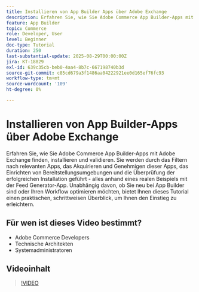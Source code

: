 ```yaml
---
title: Installieren von App Builder Apps über Adobe Exchange
description: Erfahren Sie, wie Sie Adobe Commerce App Builder-Apps mit Adobe Exchange installieren und validieren.
feature: App Builder
topic: Commerce
role: Developer, User
level: Beginner
doc-type: Tutorial
duration: 250
last-substantial-update: 2025-08-29T00:00:00Z
jira: KT-18829
exl-id: 639c35cb-beb0-4aa4-8b7c-667198740b3d
source-git-commit: c85cd679a3f1486aa04222921ee0d165ef76fc93
workflow-type: tm+mt
source-wordcount: '109'
ht-degree: 0%

---
```


# Installieren von App Builder-Apps über Adobe Exchange

Erfahren Sie, wie Sie Adobe Commerce App Builder-Apps mit Adobe Exchange finden, installieren und validieren. Sie werden durch das Filtern nach relevanten Apps, das Akquirieren und Genehmigen dieser Apps, das Einrichten von Bereitstellungsumgebungen und die Überprüfung der erfolgreichen Installation geführt - alles anhand eines realen Beispiels mit der Feed Generator-App. Unabhängig davon, ob Sie neu bei App Builder sind oder Ihren Workflow optimieren möchten, bietet Ihnen dieses Tutorial einen praktischen, schrittweisen Überblick, um Ihnen den Einstieg zu erleichtern.


## Für wen ist dieses Video bestimmt?

- Adobe Commerce Developers
- Technische Architekten
- Systemadministratoren

## Videoinhalt

>[!VIDEO](https://video.tv.adobe.com/v/3471533/?learn=on&enablevpops&captions=ger)
